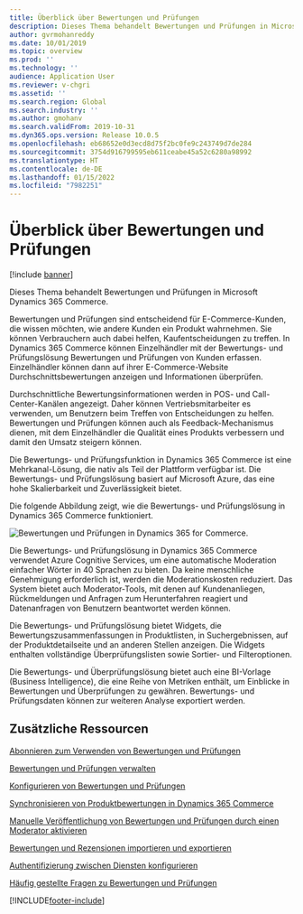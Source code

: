 ```yaml
---
title: Überblick über Bewertungen und Prüfungen
description: Dieses Thema behandelt Bewertungen und Prüfungen in Microsoft Dynamics 365 Commerce.
author: gvrmohanreddy
ms.date: 10/01/2019
ms.topic: overview
ms.prod: ''
ms.technology: ''
audience: Application User
ms.reviewer: v-chgri
ms.assetid: ''
ms.search.region: Global
ms.search.industry: ''
ms.author: gmohanv
ms.search.validFrom: 2019-10-31
ms.dyn365.ops.version: Release 10.0.5
ms.openlocfilehash: eb68652e0d3ecd8d75f2bc0fe9c243749d7de284
ms.sourcegitcommit: 3754d916799595eb611ceabe45a52c6280a98992
ms.translationtype: HT
ms.contentlocale: de-DE
ms.lasthandoff: 01/15/2022
ms.locfileid: "7982251"
---
```

# <a name="ratings-and-reviews-overview"></a>Überblick über Bewertungen und Prüfungen

[!include [banner](includes/banner.md)]

Dieses Thema behandelt Bewertungen und Prüfungen in Microsoft Dynamics 365 Commerce.

Bewertungen und Prüfungen sind entscheidend für E-Commerce-Kunden, die wissen möchten, wie andere Kunden ein Produkt wahrnehmen. Sie können Verbrauchern auch dabei helfen, Kaufentscheidungen zu treffen. In Dynamics 365 Commerce können Einzelhändler mit der Bewertungs- und Prüfungslösung Bewertungen und Prüfungen von Kunden erfassen. Einzelhändler können dann auf ihrer E-Commerce-Website Durchschnittsbewertungen anzeigen und Informationen überprüfen.

Durchschnittliche Bewertungsinformationen werden in POS- und Call-Center-Kanälen angezeigt. Daher können Vertriebsmitarbeiter es verwenden, um Benutzern beim Treffen von Entscheidungen zu helfen. Bewertungen und Prüfungen können auch als Feedback-Mechanismus dienen, mit dem Einzelhändler die Qualität eines Produkts verbessern und damit den Umsatz steigern können.

Die Bewertungs- und Prüfungsfunktion in Dynamics 365 Commerce ist eine Mehrkanal-Lösung, die nativ als Teil der Plattform verfügbar ist. Die Bewertungs- und Prüfungslösung basiert auf Microsoft Azure, das eine hohe Skalierbarkeit und Zuverlässigkeit bietet.

Die folgende Abbildung zeigt, wie die Bewertungs- und Prüfungslösung in Dynamics 365 Commerce funktioniert.

![Bewertungen und Prüfungen in Dynamics 365 for Commerce.](media/Dynamics-365-Commerce-Ratings-and-Reviews-Overview.jpg)

Die Bewertungs- und Prüfungslösung in Dynamics 365 Commerce verwendet Azure Cognitive Services, um eine automatische Moderation einfacher Wörter in 40 Sprachen zu bieten. Da keine menschliche Genehmigung erforderlich ist, werden die Moderationskosten reduziert. Das System bietet auch Moderator-Tools, mit denen auf Kundenanliegen, Rückmeldungen und Anfragen zum Herunterfahren reagiert und Datenanfragen von Benutzern beantwortet werden können.

Die Bewertungs- und Prüfungslösung bietet Widgets, die Bewertungszusammenfassungen in Produktlisten, in Suchergebnissen, auf der Produktdetailseite und an anderen Stellen anzeigen. Die Widgets enthalten vollständige Überprüfungslisten sowie Sortier- und Filteroptionen.

Die Bewertungs- und Überprüfungslösung bietet auch eine BI-Vorlage (Business Intelligence), die eine Reihe von Metriken enthält, um Einblicke in Bewertungen und Überprüfungen zu gewähren. Bewertungs- und Prüfungsdaten können zur weiteren Analyse exportiert werden.

## <a name="additional-resources"></a>Zusätzliche Ressourcen

[Abonnieren zum Verwenden von Bewertungen und Prüfungen](opt-in-ratings-reviews.md)

[Bewertungen und Prüfungen verwalten](manage-reviews.md)

[Konfigurieren von Bewertungen und Prüfungen](configure-ratings-reviews.md)

[Synchronisieren von Produktbewertungen in Dynamics 365 Commerce](sync-product-ratings.md)

[Manuelle Veröffentlichung von Bewertungen und Prüfungen durch einen Moderator aktivieren](manual-publish-rating-reviews.md)

[Bewertungen und Rezensionen importieren und exportieren](import-export-reviews.md)

[Authentifizierung zwischen Diensten konfigurieren](service-to-service-auth.md)

[Häufig gestellte Fragen zu Bewertungen und Prüfungen](ratings-reviews-faq.md)


[!INCLUDE[footer-include](../includes/footer-banner.md)]
